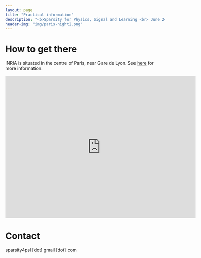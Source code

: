 ```yaml
---
layout: page
title: "Practical information"
description: "<b>Sparsity for Physics, Signal and Learning <br> June 24th - 27th 2019</b>"
header-img: "img/paris-night2.png"
---
```


How to get there
=======================
INRIA is situated in the centre of Paris, near Gare de Lyon. See [here](https://www.inria.fr/centre/paris/presentation/comment-venir) for more information.
<iframe src="https://www.google.com/maps/embed?pb=!1m18!1m12!1m3!1d2625.8698503605683!2d2.3822914159728987!3d48.841621179285895!2m3!1f0!2f0!3f0!3m2!1i1024!2i768!4f13.1!3m3!1m2!1s0x47e67213a6b6c81f%3A0x61fe1080582e2944!2sINRIA+(French+Institute+for+Research+in+Computer+Science+and+Automation)!5e0!3m2!1sfr!2sfr!4v1541952085325" width="600" height="450" frameborder="0" style="border:0" allowfullscreen></iframe>

Contact
=======================

sparsity4psl [dot] gmail [dot] com